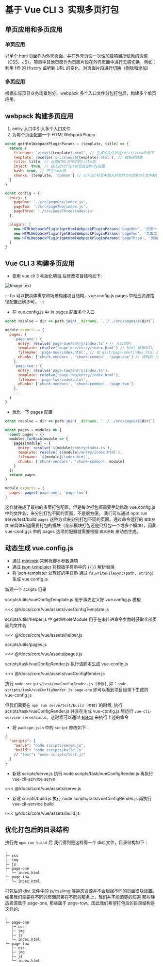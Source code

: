 # 基于 Vue CLI 3  实现多页打包

## 单页应用和多页应用

### 单页应用

以单个 html 页面作为外壳页面，并在外壳页面一次性加载项目所依赖的资源（CSS、JS）。项目中其他页面作为页面片段在外壳页面中进行无感切换，例如：利用 H5 的 History 监听到 URL 的变化，对页面片段进行切换（删除和添加）

### 多页应用

根据实际项目业务场景划分，webpack 多个入口文件分包打包后，构建多个单页应用。

## webpack 构建多页应用

1. entry 入口中引入多个入口文件
2. 为每个页面配置一个 HTMLWebpackPlugin

```js
const getHtmlWebpackPluginParams = (template, title) => {
  return {
    filename: `view/${template}.html`, // 生成的文件放在/dist/view目录下
    template: resolve(`src/view/${template}.html`), // 模板的位置
    title: title, // 设置HTML文件中的title值
    inject: true, // 插入的script标签放在body后面
    hash: true, // 产生hash值
    chunks: [template, 'common'] // script标签中插入的文件为对应html文件的js以及公用的common
  }
}

const config = {
  entry: {
    pageOne: './src/pageOne/index.js',
    pageTwo: './src/pageTwo/index.js',
    pageThree: './src/pageThree/index.js'
  },

  plugins: [
    new HTMLWebpackPlugin(getHtmlWebpackPluginParams('pageOne', '页面一')),
    new HTMLWebpackPlugin(getHtmlWebpackPluginParams('pageTwo', '页面二')),
    new HTMLWebpackPlugin(getHtmlWebpackPluginParams('pageThree', '页面三'))
  ]
}
```

## Vue CLI 3 构建多页应用

- 使用 vue cli 3 初始化项目,后修改项目结构如下:

![Image text](./image/mutli-page-demo.png)

::: tip
可以按具体需求和场景构建项目结构，vue.config.js pages 中相应资源路径配置正确即可。
:::

- 在 vue.config.js 中 为 pages 配置多个入口

```js
const resolve = dir => path.join(__dirname, `../../src/pages/${dir}`)

module.exports = {
  pages: {
    'page-one': {
      entry: resolve('page-one/entry/index.ts') // 入口文件,
      template: resolve('page-one/entry/index.html') // html 模板入口,
      filename: 'page-one/index.html', // 在 dist/page-one/index.html 的输出
      chunks: ['chunk-vendors', 'chunk-common', 'page-one'] // 提取的 js 块
    },
    'page-two': {
      entry: resolve('page-two/entry/index.ts'),
      template: resolve('page-two/entry/index.html'),
      filename: 'page-two/index.html',
      chunks: ['chunk-vendors', 'chunk-common', 'page-two']
    },
    ...
  }
}
```

- 优化一下 pages 配置

```js
const resolve = dir => path.join(__dirname, `../../src/pages/${dir}`)

const pages = modules => {
  const pages = {}
  modules.forEach(module => {
    pages[module] = {
      entry: resolve(`${module}/entry/index.ts`),
      template: resolve(`${module}/entry/index.html`),
      filename: `${module}/index.html`,
      chunks: ['chunk-vendors', 'chunk-common', module]
    }
  })
  return pages
}

module.exports = {
  pages: pages('page-one', 'page-two')
}
```

这样就完成了最初的多页打包配置，但是每次打包都需要手动修改 vue.config.js 中的文件名，来分别打包不同的页面，不是很方便。
我们可以通过 npm run serve/test/build `pages` 这种方式来分别打包不同的页面。通过命令运行的 `脚本参数` 来具体知道需要打包的模块（全部模块打包还是只打包一个或多个模块），因此 vue-config.js 中的 pages 选项的配置就需要根据 `脚本参数` 来动态生成。

## 动态生成 vue.config.js

- 通过 [minimist](https://github.com/substack/minimist) 来解析脚本参数选项
- 通过 [json-templater](https://github.com/lightsofapollo/json-templater) 将模板字符串中的 `{{}}` 解析替换
- 将 json-templater 处理好的字符串 通过 `fs.writeFileSync(path, string)` 生成 vue.config.js

新建一个 scripts 目录

scripts/utils/vueConfigTemplate.js 用于事先定义好 vue.config.js 模板

<<< @/docs/core/vue/assets/vueConfigTemplate.js

scripts/utils/helper.js 中 getWholeModule 用于在未传进命令参数时获取全部页面的文件名

<<< @/docs/core/vue/assets/helper.js

scripts/utils/pages.js

<<< @/docs/core/vue/assets/pages.js

scripts/task/vueConfigRender.js 执行该脚本生成 vue-config.js

<<< @/docs/core/vue/assets/vueConfigRender.js

执行 `node scripts/task/vueConfigRender.js [参数]`, 如：`node scripts/task/vueConfigRender.js page-one` 即可以看到项目目录下生成的 vue-config.js

但我们需要在 `npm run serve/test/build [参数]` 的时候, 执行 scripts/task/vueConfigRender.js 并且在生成 vue-config.js 后运行 `vue-cli-service serve/build`。这时候可以通过 [execa](https://github.com/sindresorhus/execa) 来执行上述的命令

- 将 `package.json` 中的 `script` 修改如下：

```json
{
  "scripts": {
    "serve": "node scripts/serve.js",
    "build": "node scripts/build.js"
    // "test": "node scripts/test.js"
  }
}
```

- 新建 scripts/serve.js 执行 node scripts/task/vueConfigRender.js 再执行 vue-cli-service serve

<<< @/docs/core/vue/assets/serve.js

- 新建 scripts/build.js 执行 node scripts/task/vueConfigRender.js 再执行 vue-cli-service build

<<< @/docs/core/vue/assets/build.js

## 优化打包后的目录结构

执行完 `npm run build` 后 我们得到是这样得一个 dist 文件，目录结构如下：

```
.
├─ css
├─ img
├─ js
├─ page-one
   └─ index.html
└─ page-tow
   └─ index.html
```

打包后的 dist 文件中的 js/css/img 等静态资源并不会根据不同的页面模块放置。如果我们需要将不同的页面部署在不同的服务上，我们并不能清楚的知道 那些静态资源属于 page-one, 那些属于 page-tow。因此我们希望打包后的目录结构是这样的:

```
.
├─ page-one
   ├─ css
   ├─ img
   ├─ js
   └─ index.html
└─ page-tow
   ├─ css
   ├─ img
   ├─ js
   └─ index.html
```
